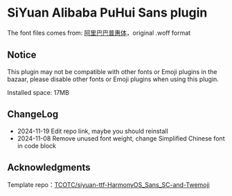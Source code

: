 # SiYuan Alibaba PuHui Sans plugin

The font files comes from: [阿里巴巴普惠体](https://www.alibabafonts.com/#/font)，original .woff format

## Notice

This plugin may not be compatible with other fonts or Emoji plugins in the bazaar, please disable other fonts or Emoji plugins when using this plugin.

Installed space: 17MB

## ChangeLog

- 2024-11-19 Edit repo link, maybe you should reinstall
- 2024-11-08 Remove unused font weight, change Simplified Chinese font in code block

## Acknowledgments

Template repo：[TCOTC/siyuan-ttf-HarmonyOS_Sans_SC-and-Twemoji](https://github.com/TCOTC/siyuan-ttf-HarmonyOS_Sans_SC-and-Twemoji)